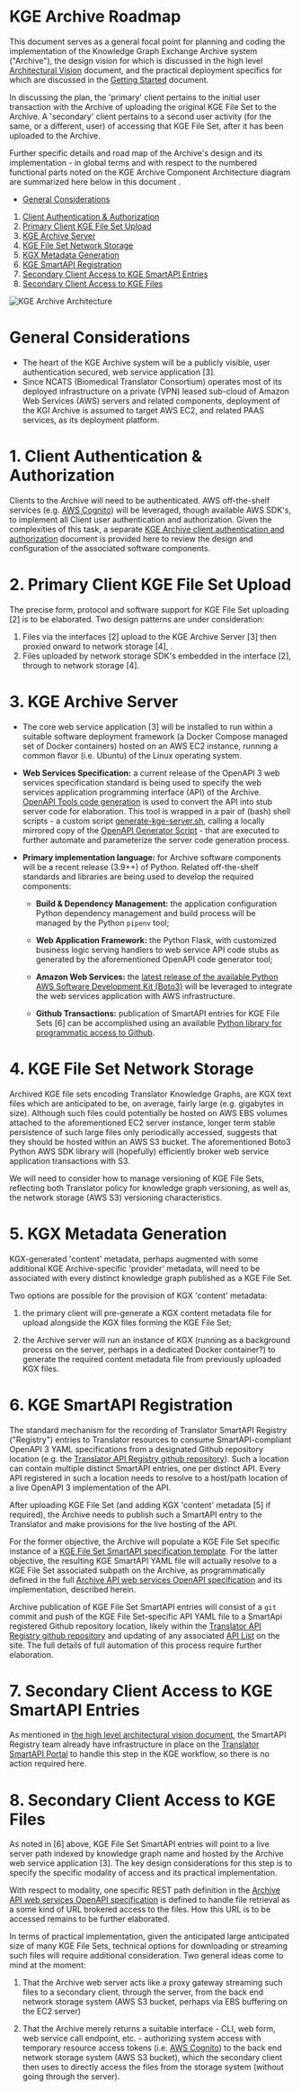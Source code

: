 # KGE Archive Roadmap

This document serves as a general focal point for planning and coding the implementation of the Knowledge Graph Exchange Archive system ("Archive"), the design vision for which is discussed in the high level  [Architectural Vision](../KGE_ARCHIVE_ARCHITECTURE.md) document, and the practical deployment specifics for which are discussed in the [Getting Started](./README.md) document.

In discussing the plan, the 'primary' client pertains to the initial user transaction with the Archive of uploading the original KGE File Set to the Archive. A 'secondary' client pertains to a second user activity (for the same, or a different, user) of accessing that KGE File Set, after it has been uploaded to the Archive.

Further specific details and road map of the Archive's design and its implementation - in global terms and with respect to the numbered functional parts noted on the KGE Archive Component Architecture diagram are summarized here below in this document .

- [General Considerations](#general-considerations)
1. [Client Authentication & Authorization](#1-client-authentication--authorization)
2. [Primary Client KGE File Set Upload](#2-primary-client-kge-file-set-upload)
3. [KGE Archive Server](#3-kge-archive-server)
4. [KGE File Set Network Storage](#4-kge-file-set-network-storage)
5. [KGX Metadata Generation](#5-kgx-metadata-generation)
6. [KGE SmartAPI Registration](#6-kge-smartapi-registration)
7. [Secondary Client Access to KGE SmartAPI Entries](#7-secondary-client-access-to-kge-smartapi-entries)
8. [Secondary Client Access to KGE Files](#8-secondary-client-access-to-kge-files)

![KGE Archive Architecture](../docs/KGE_Archive_Architecture.png?raw=true "KGE Archive Architecture")

# General Considerations

- The heart of the KGE Archive system will be a publicly visible, user authentication secured, web service application [3].
- Since NCATS (Biomedical Translator Consortium) operates most of its deployed infrastructure on a private (VPN) leased sub-cloud of Amazon Web Services (AWS) servers and related components, deployment of the KGI Archive is assumed to target AWS EC2, and related PAAS services, as its deployment platform.

# 1. Client Authentication & Authorization

Clients to the Archive will need to be authenticated. AWS off-the-shelf services (e.g. [AWS Cognito](https://docs.aws.amazon.com/cognito/latest/developerguide/what-is-amazon-cognito.html)) will be leveraged, though available AWS SDK's, to implement all Client user authentication and authorization. Given the complexities of this task, a separate  [KGE Archive client authentication and authorization](./KGE_CLIENT_AUTHENTICATION_AUTHORIZATION.md) document is provided here to review the design and configuration of the associated software components.

# 2. Primary Client KGE File Set Upload

The precise form, protocol and software support for KGE File Set uploading [2] is to be elaborated. Two design patterns are under consideration:

1. Files via the interfaces [2] upload to the KGE Archive Server [3] then proxied onward to network storage [4], .
2. Files uploaded by network storage SDK's embedded in the interface [2], through to network storage [4].

# 3. KGE Archive Server

- The core web service application [3] will be installed to run within a suitable software deployment framework (a Docker Compose managed set of Docker containers) hosted on an AWS EC2 instance, running a common flavor (i.e. Ubuntu) of the Linux operating system.
  

- **Web Services Specification:** a current release of the OpenAPI 3 web services specification standard is being used to specify the web services application programming interface (API) of the Archive. [OpenAPI Tools code generation](https://github.com/openapitools/openapi-generator-cli) is used to convert the API into stub server code for elaboration. This tool is wrapped in a pair of (bash) shell scripts - a custom script [generate-kge-server.sh](../scripts/generate-kge-server.sh), calling a locally mirrored copy of the [OpenAPI Generator Script](../scripts/openapi-generator-cli.sh) - that are executed to further automate and parameterize the server code generation process.


- **Primary implementation language:** for Archive software components will be a recent release (3.9++) of Python. Related off-the-shelf standards and libraries are being used to develop the required components:

    - **Build & Dependency Management:** the application configuration Python dependency management and build process will be managed by the Python `pipenv` tool;
      
    - **Web Application Framework:** the Python Flask, with customized business logic serving handlers to web service API code stubs as generated by the aforementioned OpenAPI code generator tool;
      
    - **Amazon Web Services:** the [latest release of the available Python AWS Software Development Kit (Boto3)](https://aws.amazon.com/sdk-for-python/) will be leveraged to integrate the web services application with AWS infrastructure.
  
    - **Github Transactions:** publication of SmartAPI entries for KGE File Sets [6] can be accomplished using an available [Python library for programmatic access to Github](https://docs.github.com/en/rest/overview/libraries#python). 
   
# 4. KGE File Set Network Storage

Archived KGE file sets encoding Translator Knowledge Graphs, are KGX text files which are anticipated to be, on average, fairly large (e.g. gigabytes in size). Although such files could potentially be hosted on AWS EBS volumes attached to the aforementioned EC2 server instance, longer term stable persistence of such large files only periodically accessed, suggests that they should be hosted within an AWS S3 bucket. The aforementioned Boto3 Python AWS SDK library will (hopefully) efficiently broker web service application transactions with S3.

We will need to consider how to manage versioning of KGE File Sets, reflecting both Translator policy for knowledge graph versioning, as well as, the network storage (AWS S3) versioning characteristics.
   
# 5. KGX Metadata Generation

KGX-generated 'content' metadata, perhaps augmented with some additional KGE Archive-specific 'provider' metadata, will need to be associated with every distinct knowledge graph published as a KGE File Set.

Two options are possible for the provision of KGX 'content' metadata:

1. the primary client will pre-generate a KGX content metadata file for upload alongside the KGX files forming the KGE File Set;

2. the Archive server will run an instance of KGX (running as a background process on the server, perhaps in a dedicated Docker container?) to generate the required content metadata file from previously uploaded KGX files. 
   
# 6. KGE SmartAPI Registration

The standard mechanism for the recording of Translator SmartAPI Registry ("Registry") entries to Translator resources to consume SmartAPI-compliant OpenAPI 3 YAML specifications from a designated Github repository location (e.g. the [Translator API Registry github repository](https://github.com/NCATS-Tangerine/translator-api-registry)).  Such a location can contain multiple distinct SmartAPI entries, one per distinct API.  Every API registered in such a location needs to resolve to a host/path location of a live OpenAPI 3 implementation of the API.

After uploading KGE File Set (and adding KGX 'content' metadata [5] if required), the Archive needs to publish such a SmartAPI entry to the Translator and make provisions for the live hosting of the API.

For the former objective, the Archive will populate a KGE File Set specific instance of a [KGE File Set SmartAPI specification template](api/kge_smartapi_entry.yaml). For the latter objective, the resulting KGE SmartAPI YAML file will actually resolve to a KGE File Set associated subpath on the Archive, as programmatically defined in the full [Archive API web services OpenAPI specification](api/kgea_api.yaml) and its implementation, described herein.

Archive publication of KGE File Set SmartAPI entries will consist of a `git` commit and push of the KGE File Set-specific API YAML file to a  SmartApi registered Github repository location, likely within the [Translator API Registry github repository](https://github.com/NCATS-Tangerine/translator-api-registry) and updating of any associated [API List](https://github.com/NCATS-Tangerine/translator-api-registry/blob/master/API_LIST.yml) on the site. The full details of full automation of this process require further elaboration.

# 7. Secondary Client Access to KGE SmartAPI Entries

As mentioned in [the high level architectural vision document](../KGE_ARCHIVE_ARCHITECTURE.md), the SmartAPI Registry team already have infrastructure in place on the [Translator SmartAPI Portal](https://smart-api.info/portal/translator) to handle this step in the KGE workflow, so there is no action required here. 
   
# 8. Secondary Client Access to KGE Files

As noted in [6] above, KGE File Set SmartAPI entries will point to a live server path indexed by knowledge graph name and hosted by the Archive web service application [3].  The key design considerations for this step is to specify the specific modality of access and its practical implementation.

With respect to modality, one specific REST path definition in the [Archive API web services OpenAPI specification](api/kgea_api.yaml) is defined to handle file retrieval as a some kind of URL brokered access to the files. How this URL is to be accessed remains to be further elaborated.

In terms of practical implementation, given the anticipated large anticipated size of many KGE File Sets, technical options for downloading or streaming such files will require additional consideration. Two general ideas come to mind at the moment:

1. That the Archive web server acts like a proxy gateway streaming such files to a secondary client, through the server, from the back end network storage system (AWS S3 bucket, perhaps via EBS buffering on the EC2 server)

2. That the Archive merely returns a suitable interface - CLI, web form, web service call endpoint, etc. - authorizing system access with temporary resource access tokens (i.e. [AWS Cognito](https://docs.aws.amazon.com/cognito/latest/developerguide/what-is-amazon-cognito.html)) to the back end network storage system (AWS S3 bucket), which the secondary client then uses to directly access the files from the storage system (without going through the server).
